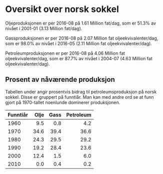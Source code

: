 # Oversikt over norsk sokkel


Oljeproduksjonen er per 2016-08 på 1.61 Million fat/dag, som er 51.3% av nivået i 2001-01 (3.13 Million fat/dag).

Gassproduksjonen er per 2016-08 på 2.07 Million fat oljeekvivalenter/dag, som er 98.0% av nivået i 2016-05 (2.11 Million fat oljeekvivalenter/dag).

Petroleumproduksjonen er per 2016-08 på 4.06 Million fat oljeekvivalenter/dag, som er 87.7% av nivået i 2004-07 (4.63 Million fat oljeekvivalenter/dag).


## Prosent av nåværende produksjon

Tabellen under angir prosentvis bidrag til petroleumsproduksjon på norsk sokkel. 
Disse er gruppert på funntiår.
Man kan med andre ord se at funn gjort på 1970-tallet noenlunde dominerer produksjonen. 


| Funntiår | Olje | Gass | Petroleum |
| ---- | ---: | ---: | ---: |
| 1960 | 9.5 | 0.8 | 4.2 |
| 1970 | 34.6 | 39.4 | 36.6 |
| 1980 | 24.3 | 29.5 | 29.2 |
| 1990 | 19.2 | 28.4 | 23.6 |
| 2000 | 12.4 | 1.5 | 6.0 |
| 2010 | 0.0 | 0.4 | 0.2 |
